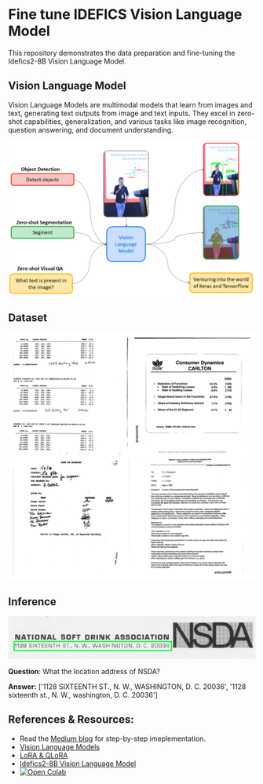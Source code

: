 # Fine tune IDEFICS Vision Language Model
This repository demonstrates the data preparation and fine-tuning the Idefics2-8B Vision Language Model.

## Vision Language Model
Vision Language Models are multimodal models that learn from images and text, generating text outputs from image and text inputs. They excel in zero-shot capabilities, generalization, and various tasks like image recognition, question answering, and document understanding.

<img src="https://github.com/NSTiwari/Fine-tune-IDEFICS-Vision-Language-Model/blob/main/Vision%20Language%20Model.png">

## Dataset

<img src="https://github.com/NSTiwari/Fine-tune-IDEFICS-Vision-Language-Model/blob/main/dataset.png">

## Inference

<img src="https://github.com/NSTiwari/Fine-tune-IDEFICS-Vision-Language-Model/blob/main/test_data.png">

**Question**: What the location address of NSDA? 

**Answer:** ['1128 SIXTEENTH ST., N. W., WASHINGTON, D. C. 20036', '1128 sixteenth st., N. W., washington, D. C. 20036']

## References & Resources:

- Read the [Medium blog]() for step-by-step imeplementation.
- [Vision Language Models](https://huggingface.co/blog/vlms)
- [LoRA & QLoRA](https://cloud.google.com/vertex-ai/generative-ai/docs/model-garden/lora-qlora)
- [Idefics2-8B Vision Language Model](https://huggingface.co/blog/idefics2)
- [![Open Colab](https://colab.research.google.com/assets/colab-badge.svg)](https://github.com/NSTiwari/Fine-tune-IDEFICS-Vision-Language-Model/blob/main/Fine_tune_IDEFICS_Vision_Language_Model.ipynb)

